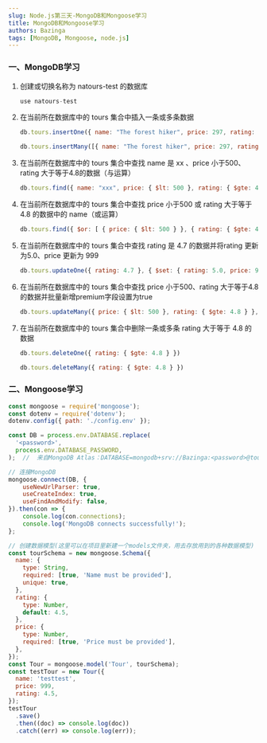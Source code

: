 ```yaml
---
slug: Node.js第三天-MongoDB和Mongoose学习
title: MongoDB和Mongoose学习
authors: Bazinga
tags: [MongoDB, Mongoose, node.js]
---
```

### 一、MongoDB学习

1. 创建或切换名称为 natours-test 的数据库

   ```javascript
   use natours-test
   ```

2. 在当前所在数据库中的 tours 集合中插入一条或多条数据

   ```javascript
   db.tours.insertOne({ name: "The forest hiker", price: 297, rating: 4.7 })
   
   db.tours.insertMany([{ name: "The forest hiker", price: 297, rating: 4.7 }, { name: "The skater", price: 999, rating: 5.0, difficulty: 'easy' }])
   ```

3. 在当前所在数据库中的 tours 集合中查找 name 是 xx 、price 小于500、rating 大于等于4.8的数据（与运算）

   ```javascript
   db.tours.find({ name: "xxx", price: { $lt: 500 }, rating: { $gte: 4.8 } })
   ```

4. 在当前所在数据库中的 tours 集合中查找 price 小于500 或 rating 大于等于 4.8 的数据中的 name（或运算）

   ```javascript
   db.tours.find({ $or: [ { price: { $lt: 500 } }, { rating: { $gte: 4.8 } } ] }, { name: 1 })
   ```

5. 在当前所在数据库中的 tours 集合中查找 rating 是 4.7 的数据并将rating 更新为5.0、price 更新为 999

   ```javascript
   db.tours.updateOne({ rating: 4.7 }, { $set: { rating: 5.0, price: 999 } })
   ```

6. 在当前所在数据库中的 tours 集合中查找 price 小于500、rating 大于等于4.8的数据并批量新增premium字段设置为true

   ```javascript
   db.tours.updateMany({ price: { $lt: 500 }, rating: { $gte: 4.8 } }, { $set: { premium: true } })
   ```

7. 在当前所在数据库中的 tours 集合中删除一条或多条 rating 大于等于 4.8 的数据

   ```javascript
   db.tours.deleteOne({ rating: { $gte: 4.8 } })
   
   db.tours.deleteMany({ rating: { $gte: 4.8 } })
   ```


### 二、Mongoose学习

```javascript
const mongoose = require('mongoose');
const dotenv = require('dotenv');
dotenv.config({ path: './config.env' });

const DB = process.env.DATABASE.replace(
  '<password>',
  process.env.DATABASE_PASSWORD,
);  //  来自MongoDB Atlas：DATABASE=mongodb+srv://Bazinga:<password>@tours.f2sads6.mongodb.net/?retryWrites=true&w=majority

// 连接MongoDB
mongoose.connect(DB, {
    useNewUrlParser: true,
    useCreateIndex: true,
    useFindAndModify: false,
}).then(con => {
    console.log(con.connections);
    console.log('MongoDB connects successfully!');
};

// 创建数据模型(这里可以在项目里新建一个models文件夹，用去存放用到的各种数据模型)
const tourSchema = new mongoose.Schema({
  name: {
    type: String,
    required: [true, 'Name must be provided'],
    unique: true,
  },
  rating: {
    type: Number,
    default: 4.5,
  },
  price: {
    type: Number,
    required: [true, 'Price must be provided'],
  },
});
const Tour = mongoose.model('Tour', tourSchema);
const testTour = new Tour({
  name: 'testtest',
  price: 999,
  rating: 4.5,
});
testTour
  .save()
  .then((doc) => console.log(doc))
  .catch((err) => console.log(err));
```
